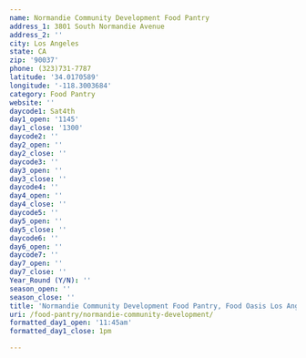 ```yaml
---
name: Normandie Community Development Food Pantry
address_1: 3801 South Normandie Avenue
address_2: ''
city: Los Angeles
state: CA
zip: '90037'
phone: (323)731-7787
latitude: '34.0170589'
longitude: '-118.3003684'
category: Food Pantry
website: ''
daycode1: Sat4th
day1_open: '1145'
day1_close: '1300'
daycode2: ''
day2_open: ''
day2_close: ''
daycode3: ''
day3_open: ''
day3_close: ''
daycode4: ''
day4_open: ''
day4_close: ''
daycode5: ''
day5_open: ''
day5_close: ''
daycode6: ''
day6_open: ''
daycode7: ''
day7_open: ''
day7_close: ''
Year_Round (Y/N): ''
season_open: ''
season_close: ''
title: 'Normandie Community Development Food Pantry, Food Oasis Los Angeles'
uri: /food-pantry/normandie-community-development/
formatted_day1_open: '11:45am'
formatted_day1_close: 1pm

---
```


